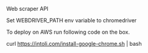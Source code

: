 
Web scraper API

Set WEBDRIVER_PATH env variable to chromedriver 

To deploy on AWS run following code on the box.

curl https://intoli.com/install-google-chrome.sh | bash